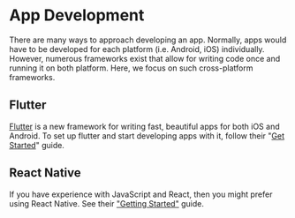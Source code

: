 # App Development

There are many ways to approach developing an app. Normally, apps would have to be developed for each platform \(i.e. Android, iOS\) individually. However, numerous frameworks exist that allow for writing code once and running it on both platform. Here, we focus on such cross-platform frameworks.

## Flutter

[Flutter](https://flutter.dev/) is a new framework for writing fast, beautiful apps for both iOS and Android. To set up flutter and start developing apps with it, follow their "[Get Started](https://flutter.dev/docs/get-started/install)" guide.

## React Native

If you have experience with JavaScript and React, then you might prefer using React Native. See their ["Getting Started"](https://facebook.github.io/react-native/docs/getting-started) guide.

